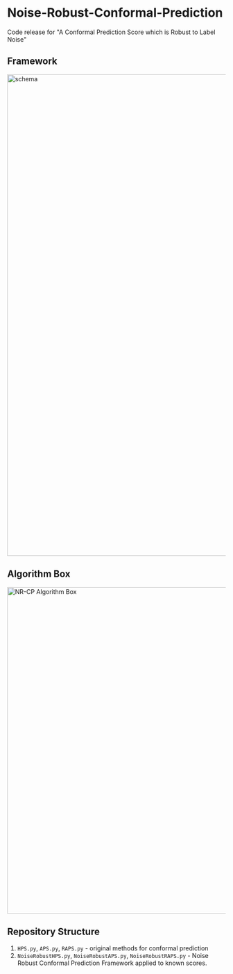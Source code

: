 # Noise-Robust-Conformal-Prediction
Code release for "A Conformal Prediction Score which is Robust to Label Noise"

## Framework
<img width="1109" alt="schema" src="https://github.com/cobypenso/Noise-Robust-Conformal-Prediction/assets/70380018/80ed9866-d130-42c1-b360-3415f8599710">

## Algorithm Box
<img width="752" alt="NR-CP Algorithm Box" src="https://github.com/cobypenso/Noise-Robust-Conformal-Prediction/assets/70380018/9a07022f-90c2-4919-9dbd-6ef7cd621311">

## Repository Structure
1. `HPS.py`, `APS.py`, `RAPS.py` - original methods for conformal prediction
2. `NoiseRobustHPS.py`, `NoiseRobustAPS.py`, `NoiseRobustRAPS.py` - Noise Robust Conformal Prediction Framework applied to known scores.
